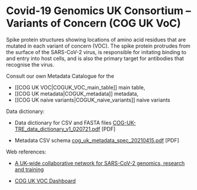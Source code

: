 # Covid-19 Genomics UK Consortium – Variants of Concern (COG UK VoC)

Spike protein structures showing locations of amino acid residues that are mutated in each variant of concern (VOC). The spike protein protrudes from the surface of the SARS-CoV-2 virus, is responsible for initating binding to and entry into host cells, and is also the primary target for antibodies that recognise the virus.

Consult our own Metadata Catalogue for the
* [[COG UK VOC|COGUK_VOC_main_table]] main table,
* [[COG UK metadata|COGUK_metadata]] metadata,
* [[COG UK naive variants|COGUK_naive_variants]] naive variants

Data dictionary:

*  Data dictionary for CSV and FASTA files [COG-UK-TRE_data_dictionary_v1_020721.pdf](../datadict/COG-UK-TRE_data_dictionary_v1_020721.pdf) [PDF]

*  Metadata CSV schema [cog_uk_metadata_spec_20210415.pdf](../datadict/cog_uk_metadata_spec_20210415.pdf) [PDF]

Web references:

*  [A UK-wide collaborative network for SARS-CoV-2 genomics, research and training](https://www.cogconsortium.uk/)

*  [COG UK VOC Dashboard](https://sars2.cvr.gla.ac.uk/cog-uk/)
